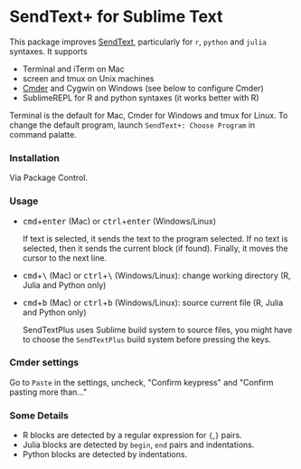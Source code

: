 # SendText+ for Sublime Text

This package improves [SendText](https://github.com/wch/SendText), particularly for `r`,
`python` and `julia` syntaxes. It supports 

 - Terminal and iTerm on Mac
 - screen and tmux on Unix machines
 - [Cmder](http://bliker.github.io/cmder) and Cygwin on Windows (see below to configure Cmder)
 - SublimeREPL for R and python syntaxes (it works better with R)

Terminal is the default for Mac, Cmder for Windows and tmux for Linux. To change the default program, launch `SendText+: Choose Program` in command palatte.


### Installation

Via Package Control.

### Usage

- <kbd>cmd</kbd>+<kbd>enter</kbd> (Mac) or <kbd>ctrl</kbd>+<kbd>enter</kbd> (Windows/Linux)

    If text is selected, it sends the text to the program selected. If no text is selected, then it sends the current block (if found). Finally, it moves the cursor to the next line.


- <kbd>cmd</kbd>+<kbd>\\</kbd> (Mac) or <kbd>ctrl</kbd>+<kbd>\\</kbd> (Windows/Linux): change working directory (R, Julia and Python only)


- <kbd>cmd</kbd>+<kbd>b</kbd> (Mac) or <kbd>ctrl</kbd>+<kbd>b</kbd> (Windows/Linux): source current file (R, Julia and Python only)

    SendTextPlus uses Sublime build system to source files, you might have to choose the `SendTextPlus` build system before pressing the keys.

### Cmder settings

Go to `Paste` in the settings, uncheck, "Confirm <enter> keypress" and "Confirm pasting more than..."


### Some Details

- R blocks are detected by a regular expression for  `{`,`}` pairs. 
- Julia blocks are detected by `begin`, `end` pairs and indentations. 
- Python blocks are detected by indentations.
